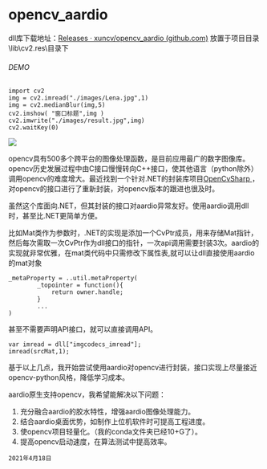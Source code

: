 # opencv_aardio
dll库下载地址：[Releases · xuncv/opencv_aardio (github.com)](https://github.com/xuncv/opencv_aardio/releases)
放置于项目目录\lib\cv2\.res\目录下

###### DEMO
```
import cv2
img = cv2.imread("./images/Lena.jpg",1)
img = cv2.medianBlur(img,5)
cv2.imshow( "窗口标题",img )
cv2.imwrite("./images/result.jpg",img)
cv2.waitKey(0)
```

![](./result.jpg)

opencv具有500多个跨平台的图像处理函数，是目前应用最广的数字图像库。opencv历史发展过程中由C接口慢慢转向C++接口，使其他语言（python除外）调用opencv的难度增大。最近找到一个针对.NET的封装库项目[OpenCvSharp ](https://github.com/shimat/opencvsharp) ，对opencv的接口进行了重新封装，对opencv版本的跟进也很及时。

虽然这个库面向.NET，但其封装的接口对aardio异常友好。使用aardio调用dll时，甚至比.NET更简单方便。

比如Mat类作为参数时，.NET的实现是添加一个CvPtr成员，用来存储Mat指针，然后每次需取一次CvPtr作为dll接口的指针，一次api调用需要封装3次。aardio的实现就非常优雅，在mat类代码中只需修改下属性表,就可以让dll直接使用aardio的mat对象

```
_metaProperty = ..util.metaProperty(
		_topointer = function(){
			return owner.handle; 
		}
		...
)		
```

甚至不需要声明API接口，就可以直接调用API。

```
var imread = dll["imgcodecs_imread"];
imread(srcMat,1);
```

基于以上几点，我开始尝试使用aardio对opencv进行封装，接口实现上尽量接近opencv-python风格，降低学习成本。

aardio原生支持opencv，我希望能解决以下问题：

1. 充分融合aardio的胶水特性，增强aardio图像处理能力。
2. 结合aardio桌面优势，如制作上位机软件时可提高工程进度。
3. 使opencv项目轻量化。（我的conda文件夹已经10+G了）。
4. 提高opencv启动速度，在算法测试中提高效率。

`2021年4月18日`

